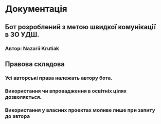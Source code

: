 # Документація
## Бот розроблений з метою швидкої комунікації в ЗО УДШ.
### Автор: Nazarii Krutiak
## Правова складова
### Усі авторські права належать автору бота. 
### Використання чи впровадження в освітніх цілях дозволяється.
### Використання у власних проектах моливе лише при запиту до автора